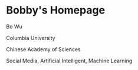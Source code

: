 # Bobby's Homepage
Bo Wu

Columbia University

Chinese Academy of Sciences

Social Media, Artificial Intelligent, Machine Learning

